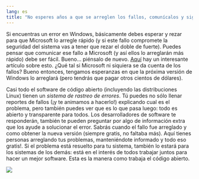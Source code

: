 ```yaml
---
lang: es
title: "No esperes años a que se arreglen los fallos, comunícalos y sigue su solución"
---
```


Si encuentras un error en Windows, básicamente debes esperar y rezar para que Microsoft lo arregle rápido (y si este fallo compromete la seguridad del sistema vas a tener que rezar el doble de fuerte). Puedes pensar que comunicar ese fallo a Microsoft (y así ellos lo arreglarán más rápido) debe ser fácil. Bueno... piénsalo de nuevo. <a 
href="http://www.oreillynet.com/mac/blog/2002/06/mission_impossible_submitting.html">Aquí</a> 
hay un interesante artículo sobre esto. ¿Qué tal si Microsoft ni siquiera se da cuenta de los fallos? Bueno entonces, tengamos esperanzas en que la próxima versión de Windows lo arreglará (pero tendrás que pagar otros cientos de dólares).

Casi todo el software de código abierto (incluyendo las distribuciones Linux) tienen un <i>sistema de rastreo de errores</i>. Tú puedes no sólo llenar reportes de fallos (¡y te animamos a hacerlo!) explicando cual es el problema, pero también puedes ver que es lo que pasa luego: todo es abierto y transparente para todos. Los desarrolladores de software te responderán, también te pueden preguntar por algo de información extra que los ayude a solucionar el error. Sabrás cuando el fallo fue arreglado y como obtener la nueva versión (siempre gratis, no faltaba más). Aquí tienes personas arreglando tus problemas, manteniéndote informado y todo eso gratis!. Si el problema está resuelto para tu sistema, también lo estará para los sistemas de los demás: está en el interés de todos trabajar juntos para hacer un mejor software. Esta es la manera como trabaja el código abierto.

<img src="Images/report_bugs_thumb.png" />





